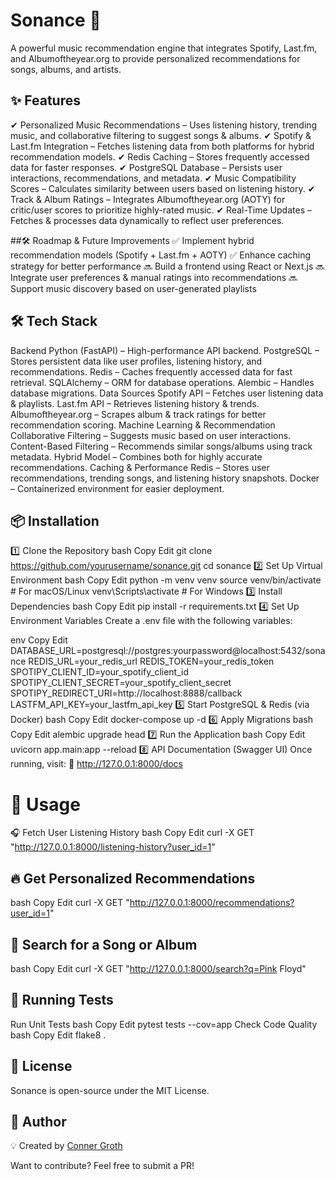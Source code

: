 # Sonance 🎵
A powerful music recommendation engine that integrates Spotify, Last.fm, and Albumoftheyear.org to provide personalized recommendations for songs, albums, and artists.

## ✨ Features
✔ Personalized Music Recommendations – Uses listening history, trending music, and collaborative filtering to suggest songs & albums.
✔ Spotify & Last.fm Integration – Fetches listening data from both platforms for hybrid recommendation models.
✔ Redis Caching – Stores frequently accessed data for faster responses.
✔ PostgreSQL Database – Persists user interactions, recommendations, and metadata.
✔ Music Compatibility Scores – Calculates similarity between users based on listening history.
✔ Track & Album Ratings – Integrates Albumoftheyear.org (AOTY) for critic/user scores to prioritize highly-rated music.
✔ Real-Time Updates – Fetches & processes data dynamically to reflect user preferences.

##🛠 Roadmap & Future Improvements
✅ Implement hybrid recommendation models (Spotify + Last.fm + AOTY)
✅ Enhance caching strategy for better performance
🔜 Build a frontend using React or Next.js
🔜 Integrate user preferences & manual ratings into recommendations
🔜 Support music discovery based on user-generated playlists

## 🛠 Tech Stack
Backend
Python (FastAPI) – High-performance API backend.
PostgreSQL – Stores persistent data like user profiles, listening history, and recommendations.
Redis – Caches frequently accessed data for fast retrieval.
SQLAlchemy – ORM for database operations.
Alembic – Handles database migrations.
Data Sources
Spotify API – Fetches user listening data & playlists.
Last.fm API – Retrieves listening history & trends.
Albumoftheyear.org – Scrapes album & track ratings for better recommendation scoring.
Machine Learning & Recommendation
Collaborative Filtering – Suggests music based on user interactions.
Content-Based Filtering – Recommends similar songs/albums using track metadata.
Hybrid Model – Combines both for highly accurate recommendations.
Caching & Performance
Redis – Stores user recommendations, trending songs, and listening history snapshots.
Docker – Containerized environment for easier deployment.

## 📦 Installation
1️⃣ Clone the Repository
bash
Copy
Edit
git clone https://github.com/yourusername/sonance.git
cd sonance
2️⃣ Set Up Virtual Environment
bash
Copy
Edit
python -m venv venv
source venv/bin/activate  # For macOS/Linux
venv\Scripts\activate      # For Windows
3️⃣ Install Dependencies
bash
Copy
Edit
pip install -r requirements.txt
4️⃣ Set Up Environment Variables
Create a .env file with the following variables:

env
Copy
Edit
DATABASE_URL=postgresql://postgres:yourpassword@localhost:5432/sonance
REDIS_URL=your_redis_url
REDIS_TOKEN=your_redis_token
SPOTIPY_CLIENT_ID=your_spotify_client_id
SPOTIPY_CLIENT_SECRET=your_spotify_client_secret
SPOTIPY_REDIRECT_URI=http://localhost:8888/callback
LASTFM_API_KEY=your_lastfm_api_key
5️⃣ Start PostgreSQL & Redis (via Docker)
bash
Copy
Edit
docker-compose up -d
6️⃣ Apply Migrations
bash
Copy
Edit
alembic upgrade head
7️⃣ Run the Application
bash
Copy
Edit
uvicorn app.main:app --reload
8️⃣ API Documentation (Swagger UI)
Once running, visit:
🔗 http://127.0.0.1:8000/docs

# 🚀 Usage
🎧 Fetch User Listening History
bash
Copy
Edit
curl -X GET "http://127.0.0.1:8000/listening-history?user_id=1"

## 🔥 Get Personalized Recommendations
bash
Copy
Edit
curl -X GET "http://127.0.0.1:8000/recommendations?user_id=1"

## 🎼 Search for a Song or Album
bash
Copy
Edit
curl -X GET "http://127.0.0.1:8000/search?q=Pink Floyd"

## 🧪 Running Tests
Run Unit Tests
bash
Copy
Edit
pytest tests --cov=app
Check Code Quality
bash
Copy
Edit
flake8 .


## 📜 License
Sonance is open-source under the MIT License.

## 👥 Author
💡 Created by [Conner Groth](https://www.linkedin.com/in/conner-groth-978228260/)

Want to contribute? Feel free to submit a PR!

